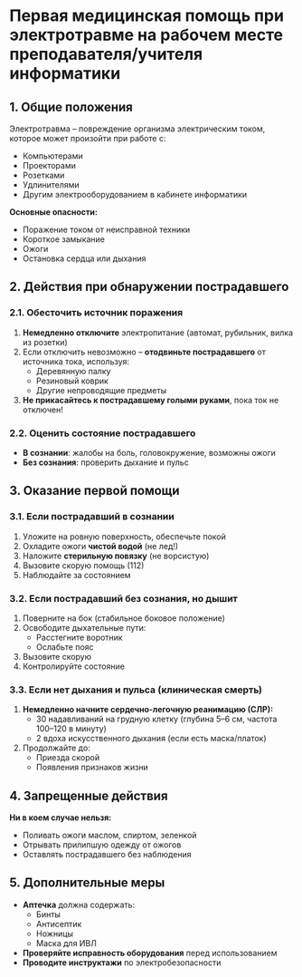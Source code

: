 # Первая медицинская помощь при электротравме на рабочем месте преподавателя/учителя информатики

## 1. Общие положения
Электротравма – повреждение организма электрическим током, которое может произойти при работе с:
- Компьютерами
- Проекторами
- Розетками
- Удлинителями
- Другим электрооборудованием в кабинете информатики

**Основные опасности:**
- Поражение током от неисправной техники
- Короткое замыкание
- Ожоги
- Остановка сердца или дыхания

## 2. Действия при обнаружении пострадавшего

### 2.1. Обесточить источник поражения
1. **Немедленно отключите** электропитание (автомат, рубильник, вилка из розетки)
2. Если отключить невозможно – **отодвиньте пострадавшего** от источника тока, используя:
   - Деревянную палку
   - Резиновый коврик
   - Другие непроводящие предметы
3. **Не прикасайтесь к пострадавшему голыми руками**, пока ток не отключен!

### 2.2. Оценить состояние пострадавшего
- **В сознании**: жалобы на боль, головокружение, возможны ожоги
- **Без сознания**: проверить дыхание и пульс

## 3. Оказание первой помощи

### 3.1. Если пострадавший в сознании
1. Уложите на ровную поверхность, обеспечьте покой
2. Охладите ожоги **чистой водой** (не лед!)
3. Наложите **стерильную повязку** (не ворсистую)
4. Вызовите скорую помощь (112)
5. Наблюдайте за состоянием

### 3.2. Если пострадавший без сознания, но дышит
1. Поверните на бок (стабильное боковое положение)
2. Освободите дыхательные пути:
   - Расстегните воротник
   - Ослабьте пояс
3. Вызовите скорую
4. Контролируйте состояние

### 3.3. Если нет дыхания и пульса (клиническая смерть)
1. **Немедленно начните сердечно-легочную реанимацию (СЛР):**
   - 30 надавливаний на грудную клетку (глубина 5–6 см, частота 100–120 в минуту)
   - 2 вдоха искусственного дыхания (если есть маска/платок)
2. Продолжайте до:
   - Приезда скорой
   - Появления признаков жизни

## 4. Запрещенные действия
**Ни в коем случае нельзя:**
- Поливать ожоги маслом, спиртом, зеленкой
- Отрывать прилипшую одежду от ожогов
- Оставлять пострадавшего без наблюдения

## 5. Дополнительные меры
- **Аптечка** должна содержать:
  - Бинты
  - Антисептик
  - Ножницы
  - Маска для ИВЛ
- **Проверяйте исправность оборудования** перед использованием
- **Проводите инструктажи** по электробезопасности
